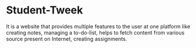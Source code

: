 # Student-Tweek
It is a website that provides multiple features to the user at one platform like creating notes, managing a to-do-list, helps to fetch content from various source present on Internet, creating assignments.

